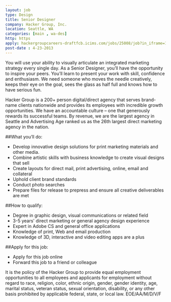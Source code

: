 ```yaml
---
layout: job
type: Design
title: Senior Designer
company: Hacker Group, Inc.
location: Seattle, WA
categories: [main , wa-des]
http: https
apply: hackergroupcareers-draftfcb.icims.com/jobs/25008/job?in_iframe=1&branding=test&mode=job
post-date : 4-23-2013
---
```


You will use your ability to visually articulate an integrated marketing strategy every single day. As a Senior Designer, you’ll have the opportunity to inspire your peers. You’ll learn to present your work with skill, confidence and enthusiasm. We need someone who moves the needle creatively, keeps their eye on the goal, sees the glass as half full and knows how to have serious fun.

Hacker Group is a 200+ person digital/direct agency that serves brand-name clients nationwide and provides its employees with incredible growth opportunities. We have an accountable culture – one that generously rewards its successful teams. By revenue, we are the largest agency in Seattle and Advertising Age ranked us as the 26th largest direct marketing agency in the nation.

##What you’ll do:

* Develop innovative design solutions for print marketing materials and other media.
* Combine artistic skills with business knowledge to create visual designs that sell
* Create layouts for direct mail, print advertising, online, email and collateral
* Uphold client brand standards
* Conduct photo searches
* Prepare files for release to prepress and ensure all creative deliverables are met

##How to qualify:

* Degree in graphic design, visual communications or related field
* 3-5 years' direct marketing or general agency design experience
* Expert in Adobe CS and general office applications
* Knowledge of print, Web and email production
* Knowledge of 3D, interactive and video editing apps are a plus

##Apply for this job:

* Apply for this job online
* Forward this job to a friend or colleague

It is the policy of the Hacker Group to provide equal employment opportunities to all employees and applicants for employment without regard to race, religion, color, ethnic origin, gender, gender identity, age, marital status, veteran status, sexual orientation, disability, or any other basis prohibited by applicable federal, state, or local law. EOE/AA/M/D/V/F 